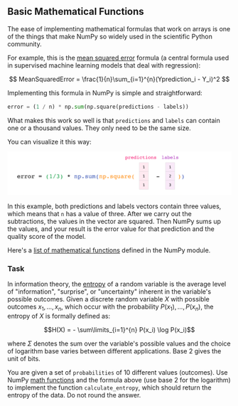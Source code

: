 ## Basic Mathematical Functions

The ease of implementing mathematical formulas that work on arrays is one of the things that make NumPy 
so widely used in the scientific Python community.

For example, this is the [mean squared error](https://en.wikipedia.org/wiki/Mean_squared_error) formula (a central formula used in supervised machine 
learning models that deal with regression):

$$ MeanSquaredError = \frac{1}{n}\sum_{i=1}^{n}(Yprediction_i - Y_i)^2 $$

Implementing this formula in NumPy is simple and straightforward:

```python
error = (1 / n) * np.sum(np.square(predictions - labels))
```

What makes this work so well is that `predictions` and `labels` can contain one or a thousand values. 
They only need to be the same size.

You can visualize it this way:

![img](img.png)

In this example, both predictions and labels vectors contain three values, which means that `n` has a value of three. 
After we carry out the subtractions, the values in the vector are squared. 
Then NumPy sums up the values, and your result is the error value for that prediction and the quality score of the model.

Here's a [list of mathematical functions](https://numpy.org/doc/stable/reference/routines.math.html) defined in the NumPy module.

### Task

In information theory, the [entropy](https://en.wikipedia.org/wiki/Entropy_(information_theory)) of a random variable is the average level of "information", "surprise", or 
"uncertainty" inherent in the variable's possible outcomes.
Given a discrete random variable $X$ with possible outcomes $x_{1},...,x_{n}$, which occur with the probability ${P} (x_{1}),...,{P} (x_{n})$, the entropy of $X$ is formally defined as:

$$H(X) = - \sum\limits_{i=1}^{n} P(x_i) \log P(x_i)$$

where $\Sigma$  denotes the sum over the variable's possible values and the choice of logarithm base varies between different 
applications. Base 2 gives the unit of bits. 

You are given a set of `probabilities` of 10 different values (outcomes). Use NumPy [math functions](https://numpy.org/doc/stable/reference/routines.math.html) and
the formula above (use base 2 for the logarithm) to implement the function `calculate_entropy`, which should return 
the entropy of the data. Do not round the answer.